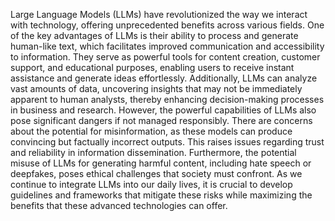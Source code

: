 Large Language Models (LLMs) have revolutionized the way we interact with technology, offering unprecedented benefits across various fields. One of the key advantages of LLMs is their ability to process and generate human-like text, which facilitates improved communication and accessibility to information. They serve as powerful tools for content creation, customer support, and educational purposes, enabling users to receive instant assistance and generate ideas effortlessly. Additionally, LLMs can analyze vast amounts of data, uncovering insights that may not be immediately apparent to human analysts, thereby enhancing decision-making processes in business and research. However, the powerful capabilities of LLMs also pose significant dangers if not managed responsibly. There are concerns about the potential for misinformation, as these models can produce convincing but factually incorrect outputs. This raises issues regarding trust and reliability in information dissemination. Furthermore, the potential misuse of LLMs for generating harmful content, including hate speech or deepfakes, poses ethical challenges that society must confront. As we continue to integrate LLMs into our daily lives, it is crucial to develop guidelines and frameworks that mitigate these risks while maximizing the benefits that these advanced technologies can offer.